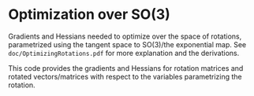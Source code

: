 # Optimization over SO(3)
Gradients and Hessians needed to optimize over the space of rotations,
parametrized using the tangent space to SO(3)/the exponential map.
See `doc/OptimizingRotations.pdf` for more explanation and the derivations.

This code provides the gradients and Hessians for rotation matrices and rotated
vectors/matrices with respect to the variables parametrizing the rotation.

